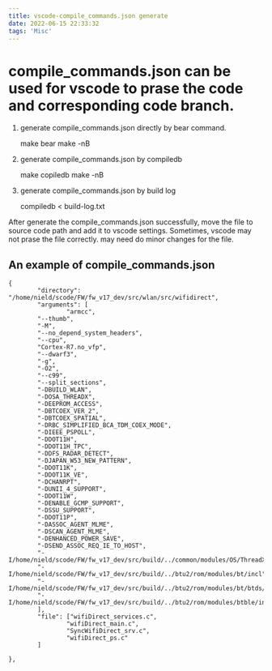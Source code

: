 ```yaml
---
title: vscode-compile_commands.json generate
date: 2022-06-15 22:33:32
tags: 'Misc'
---
```


compile_commands.json can be used for vscode to prase the code and corresponding code branch.
============================================================================================

1. generate compile_commands.json directly by bear command.

    make
    bear make -nB


2. generate compile_commands.json by compiledb

    make
    copiledb make -nB

3. generate compile_commands.json by build log

    compiledb < build-log.txt


After generate the compile_commands.json successfully, move the file to source code path and add it to vscode settings.
Sometimes, vscode may not prase the file correctly. may need do minor changes for the file.

## An example of compile_commands.json

    {
            "directory": "/home/nield/scode/FW/fw_v17_dev/src/wlan/src/wifidirect",
            "arguments": [
                    "armcc",
            "--thumb",
            "-M",
            "--no_depend_system_headers",
            "--cpu",
            "Cortex-R7.no_vfp",
            "--dwarf3",
            "-g",
            "-O2",
            "--c99",
            "--split_sections",
            "-DBUILD_WLAN",
            "-DOSA_THREADX",
            "-DEEPROM_ACCESS",
            "-DBTCOEX_VER_2",
            "-DBTCOEX_SPATIAL",
            "-DRBC_SIMPLIFIED_BCA_TDM_COEX_MODE",
            "-DIEEE_PSPOLL",
            "-DDOT11H",
            "-DDOT11H_TPC",
            "-DDFS_RADAR_DETECT",
            "-DJAPAN_W53_NEW_PATTERN",
            "-DDOT11K",
            "-DDOT11K_VE",
            "-DCHANRPT",
            "-DUNII_4_SUPPORT",
            "-DDOT11W",
            "-DENABLE_GCMP_SUPPORT",
            "-DSSU_SUPPORT",
            "-DDOT11P",
            "-DASSOC_AGENT_MLME",
            "-DSCAN_AGENT_MLME",
            "-DENHANCED_POWER_SAVE",
            "-DSEND_ASSOC_REQ_IE_TO_HOST",
            "-I/home/nield/scode/FW/fw_v17_dev/src/build/../common/modules/OS/ThreadX",
            "-I/home/nield/scode/FW/fw_v17_dev/src/build/../btu2/rom/modules/bt/incl",
            "-I/home/nield/scode/FW/fw_v17_dev/src/build/../btu2/rom/modules/bt/btds/incl",
            "-I/home/nield/scode/FW/fw_v17_dev/src/build/../btu2/rom/modules/btble/incl"
            ],
            "file": ["wifiDirect_services.c",
                    "wifiDirect_main.c",
                    "SyncWifiDirect_srv.c",
                    "wifiDirect_ps.c"
            ]
    
    },



